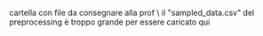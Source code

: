 cartella con file da consegnare alla prof \\
il "sampled_data.csv" del preprocessing è troppo grande per essere caricato qui
